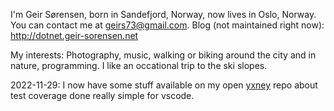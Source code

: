 I'm Geir Sørensen, born in Sandefjord, Norway, now lives in Oslo, Norway. 
You can contact me at geirs73@gmail.com. Blog (not maintained right now): http://dotnet.geir-sorensen.net

My interests: Photography, music, walking or biking around the city and in nature, programming. 
I like an occational trip to the ski slopes. 

2022-11-29: I now have some stuff available on my open [yxney](https://github.com/geirs73/yxney/blob/main/testcoverage/Test%20coverage%20with%20dotnet%20and%20vscode.md) repo about test coverage done really simple for vscode. 

<!---
geirs73/geirs73 is a ✨ special ✨ repository because its `README.md` (this file) appears on your GitHub profile.
You can click the Preview link to take a look at your changes.
--->
